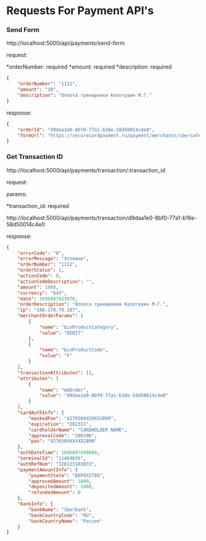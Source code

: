 # Requests For Payment API's

### Send Form
http://localhost:5000/api/payments/send-form

request:

*orderNumber: required
*amount: required
*description: required

```json
{
    "orderNumber": "1112",
    "amount": "10",
    "description": "Оплата тренировки Колотушин М.Г."
}
```

response: 

```json
{
    "orderId": "d9daa1e0-8bf0-77a1-b16e-58d50014c4e0",
    "formUrl": "https://securecardpayment.ru/payment/merchants/sbersafe_sberid/payment_ru.html?mdOrder=d9daa1e0-8bf0-77a1-b16e-58d50014c4e0"
}
```

### Get Transaction ID
http://localhost:5000/api/payments/transaction/:transaction_id

request:

params:

*transaction_id: required

http://localhost:5000/api/payments/transaction/d9daa1e0-8bf0-77a1-b16e-58d50014c4e0

response: 

```json
{
    "errorCode": "0",
    "errorMessage": "Успешно",
    "orderNumber": "1112",
    "orderStatus": 2,
    "actionCode": 0,
    "actionCodeDescription": "",
    "amount": 1000,
    "currency": "643",
    "date": 1696807433078,
    "orderDescription": "Оплата тренировки Колотушин М.Г.",
    "ip": "188.170.79.187",
    "merchantOrderParams": [
        {
            "name": "binProductCategory",
            "value": "DEBIT"
        },
        {
            "name": "binProductCode",
            "value": "F"
        }
    ],
    "transactionAttributes": [],
    "attributes": [
        {
            "name": "mdOrder",
            "value": "d9daa1e0-8bf0-77a1-b16e-58d50014c4e0"
        }
    ],
    "cardAuthInfo": {
        "maskedPan": "427650XXXXXX2890",
        "expiration": "202311",
        "cardholderName": "CARDHOLDER NAME",
        "approvalCode": "206396",
        "pan": "427650XXXXXX2890"
    },
    "authDateTime": 1696807498068,
    "terminalId": "11469656",
    "authRefNum": "328123103033",
    "paymentAmountInfo": {
        "paymentState": "DEPOSITED",
        "approvedAmount": 1000,
        "depositedAmount": 1000,
        "refundedAmount": 0
    },
    "bankInfo": {
        "bankName": "Sberbank",
        "bankCountryCode": "RU",
        "bankCountryName": "Россия"
    }
}
```
